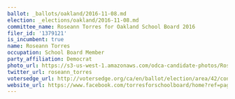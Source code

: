 ```yaml
---
ballot: _ballots/oakland/2016-11-08.md
election: _elections/oakland/2016-11-08.md
committee_name: Roseann Torres for Oakland School Board 2016
filer_id: '1379121'
is_incumbent: true
name: Roseann Torres
occupation: School Board Member
party_affiliation: Democrat
photo_url: https://s3-us-west-1.amazonaws.com/odca-candidate-photos/Roseann-Torres.png
twitter_url: roseann_torres
votersedge_url: http://votersedge.org/ca/en/ballot/election/area/42/contests/contest/13218/candidate/130701?&county=Alameda%20County&election_authority_id=1
website_url: https://www.facebook.com/torresforschoolboard/home?ref=page_internal
---
```

